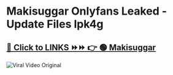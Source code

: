 
 # Makisuggar Onlyfans Leaked - Update Files lpk4g

## <h2><a href="https://clipsfans.com/Makisuggar&ref=git">🔗 Click to LINKS ⏩⏩ 👉 🟢 Makisuggar </a></h2>

<a href="https://clipsfans.com/Makisuggar&ref=git" rel="nofollow" data-target="animated-image.originalLink"><img src="https://i.ibb.co.com/xMMVF88/686577567.gif" alt="Viral Video Original" style="max-width: 100%; display: inline-block;" data-target="animated-image.originalImage"></a>

